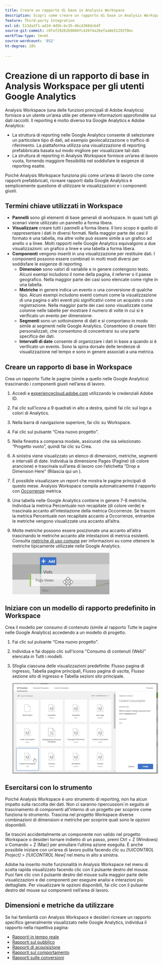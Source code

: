 ```yaml
---
title: Creare un rapporto di base in Analysis Workspace
description: Scopri come creare un rapporto di base in Analysis Workspace in un formato rivolto agli utenti che hanno familiarità con strumenti di terze parti come Google Analytics.
feature: Third-party Integration
exl-id: 513da3f1-ad24-4d5b-bc35-dbcd3694cbdf
source-git-commit: c8faf29262b9b04fc426f4a26efaa8e51293f0ec
workflow-type: tm+mt
source-wordcount: '852'
ht-degree: 18%

---
```


# Creazione di un rapporto di base in Analysis Workspace per gli utenti Google Analytics

Analysis Workspace (una delle funzioni principali di Adobe Analytics) fornisce a un utente un’area utile per ottenere informazioni approfondite sui dati raccolti. Il reporting è molto diverso tra Google Analytics e Adobe Analytics:

* La struttura di reporting nelle Google Analytics consente di selezionare un particolare tipo di dati, ad esempio geolocalizzazione o traffico di riferimento. La piattaforma utilizza una visualizzazione di reporting prefabbricata basata sul modo migliore per visualizzare tali dati.
* La struttura di reporting in Analysis Workspace fornisce un’area di lavoro vuota, fornendo maggiore flessibilità nel soddisfare le esigenze di reporting esatte.

Poiché Analysis Workspace funziona più come un’area di lavoro che come rapporti prefabbricati, ricreare rapporti dalla Google Analytics è semplicemente questione di utilizzare le visualizzazioni e i componenti giusti.

## Termini chiave utilizzati in Workspace

* **Pannelli** sono gli elementi di base generali di workspace. In quasi tutti gli scenari viene utilizzato un pannello a forma libera.
* **Visualizzare** creare tutti i pannelli a forma libera. Il loro scopo è quello di rappresentare i dati in diversi formati. Nella maggior parte dei casi il formato è una tabella, ma altre volte può essere simile a un grafico ad anello o a linee. Molti rapporti nelle Google Analytics equivalgono a due visualizzazioni: un grafico a linee e una tabella a forma libera.
* **Componenti** vengono inseriti in una visualizzazione per restituire dati. I componenti possono essere combinati in molti modi diversi per soddisfare le esigenze di reporting.
   * **Dimension** sono valori di variabile e in genere contengono testo. Alcuni esempi includono il nome della pagina, il referrer o il paese geografico. Nella maggior parte dei casi sono elencate come righe in una tabella.
   * **Metriche** in genere indica un evento o una conversione di qualche tipo. Alcuni esempi includono eventi comuni come la visualizzazione di una pagina o altri eventi più significativi come un acquisto o una registrazione. Nella maggior parte dei casi sono visualizzate come colonne nelle tabelle per mostrare il numero di volte in cui si è verificato un evento per dimensione.
   * **Segmenti** sono un sottoinsieme di dati e si comportano in modo simile ai segmenti nelle Google Analytics. Consentono di creare filtri personalizzati, che consentono di concentrarsi su una parte specifica dei dati.
   * **Intervalli di date** consente di organizzare i dati in base a quando si è verificato un evento. Sono la spina dorsale delle tendenze di visualizzazione nel tempo e sono in genere associati a una metrica.

## Creare un rapporto di base in Workspace

Crea un rapporto Tutte le pagine (simile a quello nelle Google Analytics) trascinando i componenti giusti nell’area di lavoro.

1. Accedi a [experiencecloud.adobe.com](https://experiencecloud.adobe.com) utilizzando le credenziali Adobe ID.
1. Fai clic sull’icona a 9 quadrati in alto a destra, quindi fai clic sul logo a colori di Analytics.
1. Nella barra di navigazione superiore, fai clic su Workspace.
1. Fai clic sul pulsante “Crea nuovo progetto”.
1. Nella finestra a comparsa modale, assicurati che sia selezionato “Progetto vuoto”, quindi fai clic su Crea.
1. A sinistra viene visualizzato un elenco di dimensioni, metriche, segmenti e intervalli di date. Individua la dimensione Pages (Pagine) (di colore arancione) e trascinala sull’area di lavoro con l’etichetta &quot;Drop a Dimension Here&quot; (Rilascia qui un ).
1. È possibile visualizzare un report che mostra le pagine principali di questo mese. Analysis Workspace compila automaticamente il rapporto con [Occorrenze](/help/components/metrics/occurrences.md) metrica.
1. Una tabella nelle Google Analytics contiene in genere 7-8 metriche. Individua la metrica Percentuale non recapitate (di colore verde) e trascinala accanto all’intestazione della metrica Occorrenze. Se trascini la metrica Percentuale non recapitate accanto a Occorrenze, entrambe le metriche vengono visualizzate una accanto all’altra.
1. Molte metriche possono essere posizionate una accanto all’altra trascinando le metriche accanto alle intestazioni di metrica esistenti. Consulta [metriche di uso comune](common-metrics.md) per informazioni su come ottenere le metriche tipicamente utilizzate nelle Google Analytics.

   ![Nuova metrica](/help/technotes/ga-to-aa/assets/new_metric.png)

## Iniziare con un modello di rapporto predefinito in Workspace

Crea il modello per consumo di contenuto (simile al rapporto Tutte le pagine nelle Google Analytics) accedendo a un modello di progetto.

1. Fai clic sul pulsante “Crea nuovo progetto”.
1. Individua e fai doppio clic sull&#39;icona &quot;Consumo di contenuti (Web)&quot; elencata in Tutti i modelli.
1. Sfoglia ciascuna delle visualizzazioni predefinite: Flusso pagina di ingresso, Tabella pagine principali, Flusso pagina di uscita, Flusso sezione sito di ingresso e Tabella sezioni sito principale.

   ![Selezione modello](/help/technotes/ga-to-aa/assets/content_consumption_template.png)

## Esercitarsi con lo strumento

Poiché Analysis Workspace è uno strumento di reporting, non ha alcun impatto sulla raccolta dei dati. Non ci saranno ripercussioni in seguito al trascinamento di componenti all’interno di un progetto per scoprire come funziona lo strumento. Trascina nel progetto Workspace diverse combinazioni di dimensioni e metriche per scoprire quali sono le opzioni disponibili.

Se trascini accidentalmente un componente non valido nel progetto Workspace o desideri tornare indietro di un passo, premi Ctrl + Z (Windows) o Comando + Z (Mac) per annullare l’ultima azione eseguita. È anche possibile iniziare con un’area di lavoro pulita facendo clic su *[!UICONTROL Project] > [!UICONTROL New]* nel menu in alto a sinistra.

Adobe ha inserito molte funzionalità in Analysis Workspace nel menu di scelta rapida visualizzato facendo clic con il pulsante destro del mouse. Puoi fare clic con il pulsante destro del mouse sulla maggior parte delle visualizzazioni e dei componenti per eseguire analisi e interazioni più dettagliate. Per visualizzare le opzioni disponibili, fai clic con il pulsante destro del mouse sui componenti nell’area di lavoro.

## Dimensioni e metriche da utilizzare

Se hai familiarità con Analysis Workspace e desideri ricreare un rapporto specifico generalmente visualizzato nelle Google Analytics, individua il rapporto nella rispettiva pagina:

* [Rapporti in tempo reale](realtime-reports.md)
* [Rapporti sul pubblico](audience-reports.md)
* [Rapporti di acquisizione](acquisition-reports.md)
* [Rapporti sul comportamento](behavior-reports.md)
* [Rapporti sulle conversioni](conversions-reports.md)
